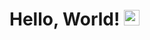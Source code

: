 # Hello, World! <img src="https://github.githubassets.com/images/icons/emoji/octocat.png" width="25" height="25">
